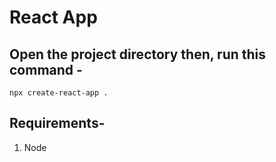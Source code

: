 # React App

## Open the project directory then, run this command - 

```shell
npx create-react-app .
```

## Requirements- 
1. Node